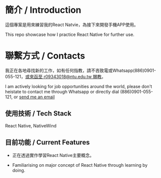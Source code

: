 # 簡介 / Introduction
這個專案是用來練習我的React Natvie，為接下來開發手機APP使用。

This repo showcase how I practice React Native for further use.

# 聯繫方式 / Contacts

我正在各地尋找新的工作，如有任何指教，請不吝致電或Whatsapp(886)0901-055-121，[或來函至 r09343018@ntu.edu.tw 賜教](mailto:r09343018@ntu.edu.tw)。

I am actively looking for job opportunities around the world, please don't heistate to contact me through Whatsapp or directly dial (886)0901-055-121, or [send me an email](mailto:r09343018@ntu.edu.tw)

## 使用技術 / Tech Stack

React Native, NativeWind

## 目前功能 / Current Features

- 正在透過實作學習React Native主要概念。

- Familiarising on major concept of React Native through learning by doing.
